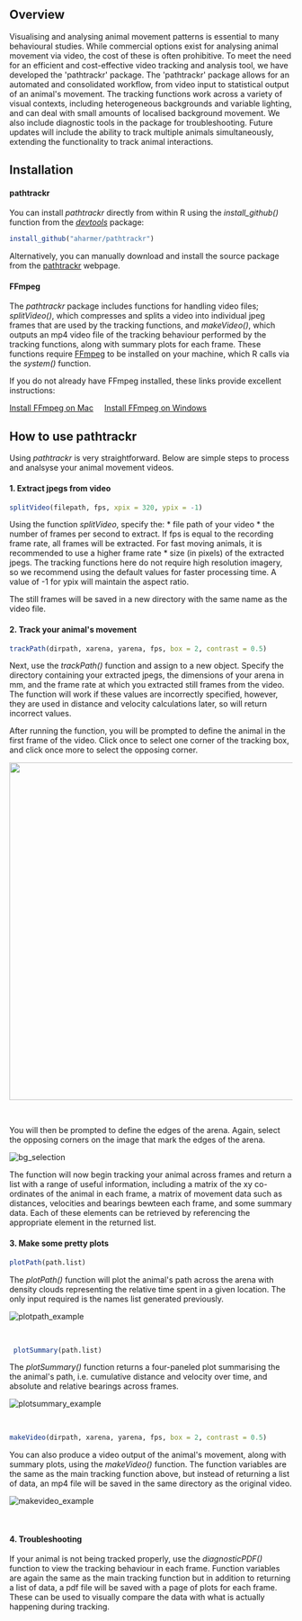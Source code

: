 
Overview
--------

Visualising and analysing animal movement patterns is essential to many behavioural studies. While commercial options exist for analysing animal movement via video, the cost of these is often prohibitive. To meet the need for an efficient and cost-effective video tracking and analysis tool, we have developed the 'pathtrackr' package. The 'pathtrackr' package allows for an automated and consolidated workflow, from video input to statistical output of an animal's movement. The tracking functions work across a variety of visual contexts, including heterogeneous backgrounds and variable lighting, and can deal with small amounts of localised background movement. We also include diagnostic tools in the package for troubleshooting. Future updates will include the ability to track multiple animals simultaneously, extending the functionality to track animal interactions.

Installation
------------

#### pathtrackr

You can install *pathtrackr* directly from within R using the *install\_github()* function from the *[devtools](https://github.com/hadley/devtools#readme)* package:

``` r
install_github("aharmer/pathtrackr")
```

Alternatively, you can manually download and install the source package from the [pathtrackr](https://aharmer.github.io/pathtrackr/) webpage.

#### FFmpeg

The *pathtrackr* package includes functions for handling video files; *splitVideo()*, which compresses and splits a video into individual jpeg frames that are used by the tracking functions, and *makeVideo()*, which outputs an mp4 video file of the tracking behaviour performed by the tracking functions, along with summary plots for each frame. These functions require [FFmpeg](https://ffmpeg.org) to be installed on your machine, which R calls via the *system()* function.

If you do not already have FFmpeg installed, these links provide excellent instructions:

[Install FFmpeg on Mac](http://www.idiotinside.com/2016/05/01/ffmpeg-mac-os-x/)     [Install FFmpeg on Windows](http://www.wikihow.com/Install-FFmpeg-on-Windows)

How to use pathtrackr
---------------------

Using *pathtrackr* is very straightforward. Below are simple steps to process and analsyse your animal movement videos.

#### 1. Extract jpegs from video

``` r
splitVideo(filepath, fps, xpix = 320, ypix = -1)
```

Using the function *splitVideo*, specify the: \* file path of your video \* the number of frames per second to extract. If fps is equal to the recording frame rate, all frames will be extracted. For fast moving animals, it is recommended to use a higher frame rate \* size (in pixels) of the extracted jpegs. The tracking functions here do not require high resolution imagery, so we recommend using the default values for faster processing time. A value of -1 for ypix will maintain the aspect ratio.

The still frames will be saved in a new directory with the same name as the video file.

#### 2. Track your animal's movement

``` r
trackPath(dirpath, xarena, yarena, fps, box = 2, contrast = 0.5)
```

Next, use the *trackPath()* function and assign to a new object. Specify the directory containing your extracted jpegs, the dimensions of your arena in mm, and the frame rate at which you extracted still frames from the video. The function will work if these values are incorrectly specified, however, they are used in distance and velocity calculations later, so will return incorrect values.

After running the function, you will be prompted to define the animal in the first frame of the video. Click once to select one corner of the tracking box, and click once more to select the opposing corner.

<img src="https://cloud.githubusercontent.com/assets/10540385/16355521/e27c4cd4-3b0c-11e6-9f2f-2e8f841ef308.jpg" width="600" />

<!-- ![animal_selection](https://cloud.githubusercontent.com/assets/10540385/16355521/e27c4cd4-3b0c-11e6-9f2f-2e8f841ef308.jpg) -->
 

You will then be prompted to define the edges of the arena. Again, select the opposing corners on the image that mark the edges of the arena.

![bg\_selection](https://cloud.githubusercontent.com/assets/10540385/16355522/e81f8f3e-3b0c-11e6-9c53-53bd9eba0b70.jpg)

The function will now begin tracking your animal across frames and return a list with a range of useful information, including a matrix of the xy co-ordinates of the animal in each frame, a matrix of movement data such as distances, velocities and bearings bewteen each frame, and some summary data. Each of these elements can be retrieved by referencing the appropriate element in the returned list.

#### 3. Make some pretty plots

``` r
plotPath(path.list)
```

The *plotPath()* function will plot the animal's path across the arena with density clouds representing the relative time spent in a given location. The only input required is the names list generated previously.

![plotpath\_example](https://cloud.githubusercontent.com/assets/10540385/16355859/837b3d7e-3b18-11e6-9884-9e042ed8f0ce.jpg)

   

``` r
 plotSummary(path.list)
```

The *plotSummary()* function returns a four-paneled plot summarising the the animal's path, i.e. cumulative distance and velocity over time, and absolute and relative bearings across frames.

![plotsummary\_example](https://cloud.githubusercontent.com/assets/10540385/16355860/8f92255a-3b18-11e6-8b48-d8961536dad6.jpg)

   

``` r
makeVideo(dirpath, xarena, yarena, fps, box = 2, contrast = 0.5)
```

You can also produce a video output of the animal's movement, along with summary plots, using the *makeVideo()* function. The function variables are the same as the main tracking function above, but instead of returning a list of data, an mp4 file will be saved in the same directory as the original video.

![makevideo\_example](https://cloud.githubusercontent.com/assets/10540385/16360174/3a8ab69c-3ba6-11e6-82b8-e72363e2bf31.gif)

   

#### 4. Troubleshooting

If your animal is not being tracked properly, use the *diagnosticPDF()* function to view the tracking behaviour in each frame. Function variables are again the same as the main tracking function but in addition to returning a list of data, a pdf file will be saved with a page of plots for each frame. These can be used to visually compare the data with what is actually happening during tracking.
